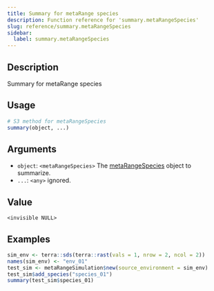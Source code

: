 ```yaml
---
title: Summary for metaRange species
description: Function reference for 'summary.metaRangeSpecies'
slug: reference/summary.metaRangeSpecies
sidebar:
  label: summary.metaRangeSpecies
---
```


## Description

Summary for metaRange species

## Usage

```r
# S3 method for metaRangeSpecies
summary(object, ...)
```

## Arguments

* `object`: `<metaRangeSpecies>` The [metaRangeSpecies](../metaRangeSpecies) object to summarize.
* `...`: `<any>` ignored.

## Value

`<invisible NULL>`

## Examples

```r
sim_env <- terra::sds(terra::rast(vals = 1, nrow = 2, ncol = 2))
names(sim_env) <- "env_01"
test_sim <- metaRangeSimulation$new(source_environment = sim_env)
test_sim$add_species("species_01")
summary(test_sim$species_01)
```

